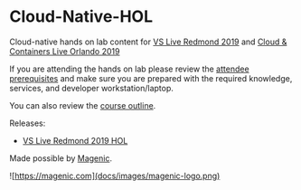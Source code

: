 # Cloud-Native-HOL
Cloud-native hands on lab content for [VS Live Redmond 2019](https://vslive.com/events/redmond-2019/home.aspx) and [Cloud &amp; Containers Live Orlando 2019](https://cclive360.com/ECG/live360events/Events/Orlando-2019/CCLive.aspx)

If you are attending the hands on lab please review the [attendee prerequisites](https://github.com/rockfordlhotka/Cloud-Native-HOL/blob/master/docs/prerequisites.md) and make sure you are prepared with the required knowledge, services, and developer workstation/laptop.

You can also review the [course outline](docs/class_outline.md).

Releases:

* [VS Live Redmond 2019 HOL](https://github.com/rockfordlhotka/Cloud-Native-HOL/releases/tag/VSLRED19)

Made possible by [Magenic](https://magenic.com).

![https://magenic.com](docs/images/magenic-logo.png)
